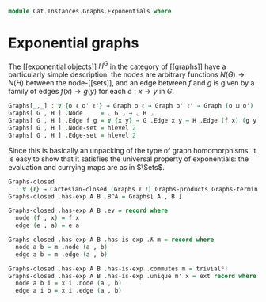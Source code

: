 <!--
```agda
open import Cat.Instances.Graphs.Limits
open import Cat.Diagram.Exponential
open import Cat.Instances.Graphs
open import Cat.Prelude

open Cartesian-closed
open is-exponential
open Exponential
open Graph-hom
open Graph
```
-->

```agda
module Cat.Instances.Graphs.Exponentials where
```

<!--
```agda
private variable
  o ℓ o' ℓ' : Level
  X Y Z : Graph o ℓ
```
-->

# Exponential graphs

The [[exponential objects]] $H^G$ in the category of [[graphs]] have a
particularly simple description: the nodes are arbitrary functions $N(G)
\to N(H)$ between the node-[[sets]], and an edge between $f$ and $g$ is
given by a family of edges $f(x) \to g(y)$ for each $e : x \to y$ in
$G$.

```agda
Graphs[_,_] : ∀ {o ℓ o' ℓ'} → Graph o ℓ → Graph o' ℓ' → Graph (o ⊔ o') (o ⊔ ℓ ⊔ ℓ')
Graphs[ G , H ] .Node     = ⌞ G ⌟ → ⌞ H ⌟
Graphs[ G , H ] .Edge f g = ∀ {x y} → G .Edge x y → H .Edge (f x) (g y)
Graphs[ G , H ] .Node-set = hlevel 2
Graphs[ G , H ] .Edge-set = hlevel 2
```

Since this is basically an unpacking of the type of graph homomorphisms,
it is easy to show that it satisfies the universal property of
exponentials: the evaluation and currying maps are as in $\Sets$.

```agda
Graphs-closed
  : ∀ {ℓ} → Cartesian-closed (Graphs ℓ ℓ) Graphs-products Graphs-terminal
Graphs-closed .has-exp A B .B^A = Graphs[ A , B ]

Graphs-closed .has-exp A B .ev = record where
  node (f , x) = f x
  edge (e , a) = e a

Graphs-closed .has-exp A B .has-is-exp .ƛ m = record where
  node a b = m .node (a , b)
  edge a b = m .edge (a , b)

Graphs-closed .has-exp A B .has-is-exp .commutes m = trivialᴳ!
Graphs-closed .has-exp A B .has-is-exp .unique m' x = ext record where
  node a b i = x i .node (a , b)
  edge a i b = x i .edge (a , b)
```

